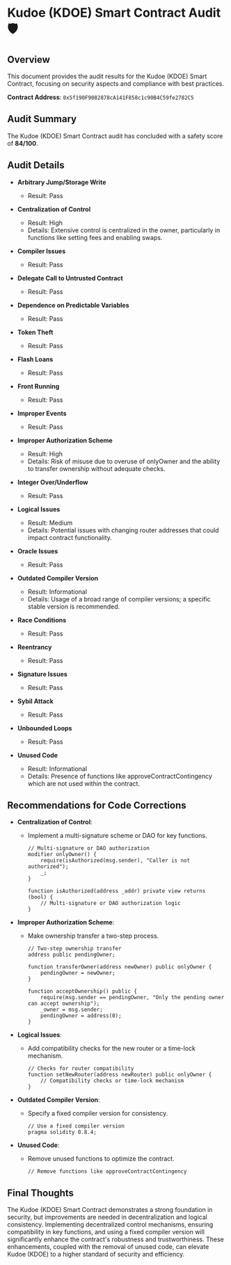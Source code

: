 # Kudoe (KDOE) Smart Contract Audit🛡️

## Overview
This document provides the audit results for the Kudoe (KDOE) Smart Contract, focusing on security aspects and compliance with best practices.

**Contract Address**: `0x5f190F9082878cA141F858c1c90B4C59fe2782C5`

## Audit Summary
The Kudoe (KDOE) Smart Contract audit has concluded with a safety score of **84/100**.

## Audit Details

- **Arbitrary Jump/Storage Write**
  - Result: Pass

- **Centralization of Control**
  - Result: High
  - Details: Extensive control is centralized in the owner, particularly in functions like setting fees and enabling swaps.

- **Compiler Issues**
  - Result: Pass

- **Delegate Call to Untrusted Contract**
  - Result: Pass

- **Dependence on Predictable Variables**
  - Result: Pass

- **Token Theft**
  - Result: Pass

- **Flash Loans**
  - Result: Pass

- **Front Running**
  - Result: Pass

- **Improper Events**
  - Result: Pass

- **Improper Authorization Scheme**
  - Result: High
  - Details: Risk of misuse due to overuse of onlyOwner and the ability to transfer ownership without adequate checks.

- **Integer Over/Underflow**
  - Result: Pass

- **Logical Issues**
  - Result: Medium
  - Details: Potential issues with changing router addresses that could impact contract functionality.

- **Oracle Issues**
  - Result: Pass

- **Outdated Compiler Version**
  - Result: Informational
  - Details: Usage of a broad range of compiler versions; a specific stable version is recommended.

- **Race Conditions**
  - Result: Pass

- **Reentrancy**
  - Result: Pass

- **Signature Issues**
  - Result: Pass

- **Sybil Attack**
  - Result: Pass

- **Unbounded Loops**
  - Result: Pass

- **Unused Code**
  - Result: Informational
  - Details: Presence of functions like approveContractContingency which are not used within the contract.

## Recommendations for Code Corrections

- **Centralization of Control**: 
  - Implement a multi-signature scheme or DAO for key functions.

    ```solidity
    // Multi-signature or DAO authorization
    modifier onlyOwner() {
        require(isAuthorized(msg.sender), "Caller is not authorized");
        _;
    }

    function isAuthorized(address _addr) private view returns (bool) {
        // Multi-signature or DAO authorization logic
    }
    ```

- **Improper Authorization Scheme**: 
  - Make ownership transfer a two-step process.

    ```solidity
    // Two-step ownership transfer
    address public pendingOwner;

    function transferOwner(address newOwner) public onlyOwner {
        pendingOwner = newOwner;
    }

    function acceptOwnership() public {
        require(msg.sender == pendingOwner, "Only the pending owner can accept ownership");
        _owner = msg.sender;
        pendingOwner = address(0);
    }
    ```

- **Logical Issues**: 
  - Add compatibility checks for the new router or a time-lock mechanism.

    ```solidity
    // Checks for router compatibility
    function setNewRouter(address newRouter) public onlyOwner {
        // Compatibility checks or time-lock mechanism
    }
    ```

- **Outdated Compiler Version**: 
  - Specify a fixed compiler version for consistency.

    ```solidity
    // Use a fixed compiler version
    pragma solidity 0.8.4;
    ```

- **Unused Code**: 
  - Remove unused functions to optimize the contract.

    ```solidity
    // Remove functions like approveContractContingency
    ```

## Final Thoughts
The Kudoe (KDOE) Smart Contract demonstrates a strong foundation in security, but improvements are needed in decentralization and logical consistency. Implementing decentralized control mechanisms, ensuring compatibility in key functions, and using a fixed compiler version will significantly enhance the contract's robustness and trustworthiness. These enhancements, coupled with the removal of unused code, can elevate Kudoe (KDOE) to a higher standard of security and efficiency.
